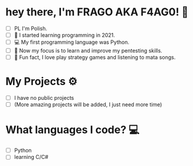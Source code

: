 # hey there, I'm FRAGO AKA F4AG0! 👋
- [ ] PL I'm Polish.
- [ ] 🏁 I started learning programming in 2021.
- [ ] 💻 My first programming language was Python.
- [ ] 🔧 Now my focus is to learn and improve my pentesting skills.
- [ ] 🎲 Fun fact, I love play strategy games and listening to mata songs.

# My Projects ⚙️
- [ ] I have no public projects
- [ ] (More amazing projects will be added, I just need more time)

# What languages I code? 💻
- [ ] Python
- [ ] learning C/C#
